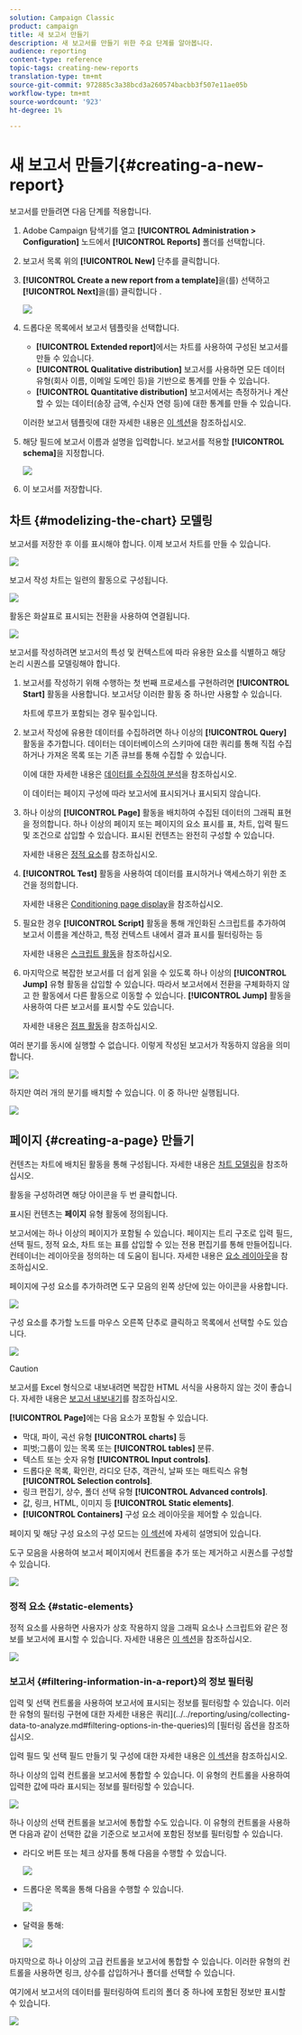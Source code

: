 ```yaml
---
solution: Campaign Classic
product: campaign
title: 새 보고서 만들기
description: 새 보고서를 만들기 위한 주요 단계를 알아봅니다.
audience: reporting
content-type: reference
topic-tags: creating-new-reports
translation-type: tm+mt
source-git-commit: 972885c3a38bcd3a260574bacbb3f507e11ae05b
workflow-type: tm+mt
source-wordcount: '923'
ht-degree: 1%

---
```



# 새 보고서 만들기{#creating-a-new-report}

보고서를 만들려면 다음 단계를 적용합니다.

1. Adobe Campaign 탐색기를 열고 **[!UICONTROL Administration > Configuration]** 노드에서 **[!UICONTROL Reports]** 폴더를 선택합니다.
1. 보고서 목록 위의 **[!UICONTROL New]** 단추를 클릭합니다.
1. **[!UICONTROL Create a new report from a template]**&#x200B;을(를) 선택하고 **[!UICONTROL Next]**&#x200B;을(를) 클릭합니다 .

   ![](assets/s_ncs_advuser_report_wizard_new_01.png)

1. 드롭다운 목록에서 보고서 템플릿을 선택합니다.

   * **[!UICONTROL Extended report]**&#x200B;에서는 차트를 사용하여 구성된 보고서를 만들 수 있습니다.
   * **[!UICONTROL Qualitative distribution]** 보고서를 사용하면 모든 데이터 유형(회사 이름, 이메일 도메인 등)을 기반으로 통계를 만들 수 있습니다.
   * **[!UICONTROL Quantitative distribution]** 보고서에서는 측정하거나 계산할 수 있는 데이터(송장 금액, 수신자 연령 등)에 대한 통계를 만들 수 있습니다.

   이러한 보고서 템플릿에 대한 자세한 내용은 [이 섹션](../../reporting/using/about-descriptive-analysis.md)을 참조하십시오.

1. 해당 필드에 보고서 이름과 설명을 입력합니다. 보고서를 적용할 **[!UICONTROL schema]**&#x200B;을 지정합니다.

   ![](assets/s_ncs_advuser_report_wizard_020.png)

1. 이 보고서를 저장합니다.

## 차트 {#modelizing-the-chart} 모델링

보고서를 저장한 후 이를 표시해야 합니다. 이제 보고서 차트를 만들 수 있습니다.

![](assets/s_ncs_user_report_wizard_021.png)

보고서 작성 차트는 일련의 활동으로 구성됩니다.

![](assets/s_ncs_advuser_report_wizard_031.png)

활동은 화살표로 표시되는 전환을 사용하여 연결됩니다.

![](assets/s_ncs_advuser_report_wizard_032.png)

보고서를 작성하려면 보고서의 특성 및 컨텍스트에 따라 유용한 요소를 식별하고 해당 논리 시퀀스를 모델링해야 합니다.

1. 보고서를 작성하기 위해 수행하는 첫 번째 프로세스를 구현하려면 **[!UICONTROL Start]** 활동을 사용합니다. 보고서당 이러한 활동 중 하나만 사용할 수 있습니다.

   차트에 루프가 포함되는 경우 필수입니다.

1. 보고서 작성에 유용한 데이터를 수집하려면 하나 이상의 **[!UICONTROL Query]** 활동을 추가합니다. 데이터는 데이터베이스의 스키마에 대한 쿼리를 통해 직접 수집하거나 가져온 목록 또는 기존 큐브를 통해 수집할 수 있습니다.

   이에 대한 자세한 내용은 [데이터를 수집하여 분석](../../reporting/using/collecting-data-to-analyze.md)을 참조하십시오.

   이 데이터는 페이지 구성에 따라 보고서에 표시되거나 표시되지 않습니다.

1. 하나 이상의 **[!UICONTROL Page]** 활동을 배치하여 수집된 데이터의 그래픽 표현을 정의합니다. 하나 이상의 페이지 또는 페이지의 요소 표시를 표, 차트, 입력 필드 및 조건으로 삽입할 수 있습니다. 표시된 컨텐츠는 완전히 구성할 수 있습니다.

   자세한 내용은 [정적 요소](#static-elements)를 참조하십시오.

1. **[!UICONTROL Test]** 활동을 사용하여 데이터를 표시하거나 액세스하기 위한 조건을 정의합니다.

   자세한 내용은 [Conditioning page display](../../reporting/using/defining-a-conditional-content.md#conditioning-page-display)을 참조하십시오.

1. 필요한 경우 **[!UICONTROL Script]** 활동을 통해 개인화된 스크립트를 추가하여 보고서 이름을 계산하고, 특정 컨텍스트 내에서 결과 표시를 필터링하는 등

   자세한 내용은 [스크립트 활동](../../reporting/using/advanced-functionalities.md#script-activity)을 참조하십시오.

1. 마지막으로 복잡한 보고서를 더 쉽게 읽을 수 있도록 하나 이상의 **[!UICONTROL Jump]** 유형 활동을 삽입할 수 있습니다. 따라서 보고서에서 전환을 구체화하지 않고 한 활동에서 다른 활동으로 이동할 수 있습니다. **[!UICONTROL Jump]** 활동을 사용하여 다른 보고서를 표시할 수도 있습니다.

   자세한 내용은 [점프 활동](../../reporting/using/advanced-functionalities.md#jump-activity)을 참조하십시오.

여러 분기를 동시에 실행할 수 없습니다. 이렇게 작성된 보고서가 작동하지 않음을 의미합니다.

![](assets/reporting_graph_sample_ko.png)

하지만 여러 개의 분기를 배치할 수 있습니다. 이 중 하나만 실행됩니다.

![](assets/reporting_graph_sample_ok.png)

## 페이지 {#creating-a-page} 만들기

컨텐츠는 차트에 배치된 활동을 통해 구성됩니다. 자세한 내용은 [차트 모델링](#modelizing-the-chart)을 참조하십시오.

활동을 구성하려면 해당 아이콘을 두 번 클릭합니다.

표시된 컨텐츠는 **페이지** 유형 활동에 정의됩니다.

보고서에는 하나 이상의 페이지가 포함될 수 있습니다. 페이지는 트리 구조로 입력 필드, 선택 필드, 정적 요소, 차트 또는 표를 삽입할 수 있는 전용 편집기를 통해 만들어집니다. 컨테이너는 레이아웃을 정의하는 데 도움이 됩니다. 자세한 내용은 [요소 레이아웃](../../reporting/using/element-layout.md)을 참조하십시오.

페이지에 구성 요소를 추가하려면 도구 모음의 왼쪽 상단에 있는 아이콘을 사용합니다.

![](assets/reporting_add_component_in_page.png)

구성 요소를 추가할 노드를 마우스 오른쪽 단추로 클릭하고 목록에서 선택할 수도 있습니다.

![](assets/s_ncs_advuser_report_wizard_09.png)

>[!CAUTION]
>
>보고서를 Excel 형식으로 내보내려면 복잡한 HTML 서식을 사용하지 않는 것이 좋습니다. 자세한 내용은 [보고서 내보내기](../../reporting/using/actions-on-reports.md#exporting-a-report)를 참조하십시오.

**[!UICONTROL Page]**&#x200B;에는 다음 요소가 포함될 수 있습니다.

* 막대, 파이, 곡선 유형 **[!UICONTROL charts]** 등
* 피벗;그룹이 있는 목록 또는 **[!UICONTROL tables]** 분류.
* 텍스트 또는 숫자 유형 **[!UICONTROL Input controls]**.
* 드롭다운 목록, 확인란, 라디오 단추, 객관식, 날짜 또는 매트릭스 유형 **[!UICONTROL Selection controls]**.
* 링크 편집기, 상수, 폴더 선택 유형 **[!UICONTROL Advanced controls]**.
* 값, 링크, HTML, 이미지 등 **[!UICONTROL Static elements]**.
* **[!UICONTROL Containers]** 구성 요소 레이아웃을 제어할 수 있습니다.

페이지 및 해당 구성 요소의 구성 모드는 [이 섹션](../../web/using/about-web-forms.md)에 자세히 설명되어 있습니다.

도구 모음을 사용하여 보고서 페이지에서 컨트롤을 추가 또는 제거하고 시퀀스를 구성할 수 있습니다.

![](assets/s_ncs_advuser_report_wizard_08.png)

### 정적 요소 {#static-elements}

정적 요소를 사용하면 사용자가 상호 작용하지 않을 그래픽 요소나 스크립트와 같은 정보를 보고서에 표시할 수 있습니다. 자세한 내용은 [이 섹션](../../web/using/static-elements-in-a-web-form.md#inserting-html-content)을 참조하십시오.

![](assets/s_advuser_report_page_activity_03.png)

### 보고서 {#filtering-information-in-a-report}의 정보 필터링

입력 및 선택 컨트롤을 사용하여 보고서에 표시되는 정보를 필터링할 수 있습니다. 이러한 유형의 필터링 구현에 대한 자세한 내용은 쿼리](../../reporting/using/collecting-data-to-analyze.md#filtering-options-in-the-queries)의 [필터링 옵션을 참조하십시오.

입력 필드 및 선택 필드 만들기 및 구성에 대한 자세한 내용은 [이 섹션](../../web/using/about-web-forms.md)을 참조하십시오.

하나 이상의 입력 컨트롤을 보고서에 통합할 수 있습니다. 이 유형의 컨트롤을 사용하여 입력한 값에 따라 표시되는 정보를 필터링할 수 있습니다.

![](assets/reporting_control_text.png)

하나 이상의 선택 컨트롤을 보고서에 통합할 수도 있습니다. 이 유형의 컨트롤을 사용하면 다음과 같이 선택한 값을 기준으로 보고서에 포함된 정보를 필터링할 수 있습니다.

* 라디오 버튼 또는 체크 상자를 통해 다음을 수행할 수 있습니다.

   ![](assets/reporting_radio_buttons.png)

* 드롭다운 목록을 통해 다음을 수행할 수 있습니다.

   ![](assets/reporting_control_list.png)

* 달력을 통해:

   ![](assets/reporting_control_date.png)

마지막으로 하나 이상의 고급 컨트롤을 보고서에 통합할 수 있습니다. 이러한 유형의 컨트롤을 사용하면 링크, 상수를 삽입하거나 폴더를 선택할 수 있습니다.

여기에서 보고서의 데이터를 필터링하여 트리의 폴더 중 하나에 포함된 정보만 표시할 수 있습니다.

![](assets/reporting_control_folder.png)
